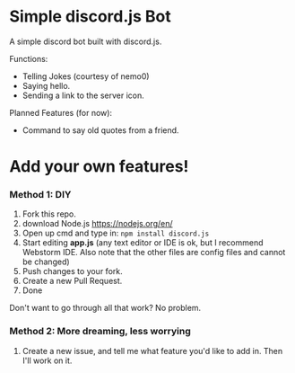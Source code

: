 # Simple discord.js Bot

A simple discord bot built with discord.js.

Functions:

- Telling Jokes (courtesy of nemo0)
- Saying hello.
- Sending a link to the server icon.

Planned Features (for now):

- Command to say old quotes from a friend. 


# Add your own features!

### Method 1: DIY
1. Fork this repo.
2. download Node.js https://nodejs.org/en/
3. Open up cmd and type in: ``npm install discord.js``
4. Start editing **app.js** (any text editor or IDE is ok, but I recommend Webstorm IDE. Also note that the other files are config files and cannot be changed)
5. Push changes to your fork.
6. Create a new Pull Request.
7. Done 

Don't want to go through all that work? No problem.

### Method 2: More dreaming, less worrying
1. Create a new issue, and tell me what feature you'd like to add in. Then I'll work on it. 
